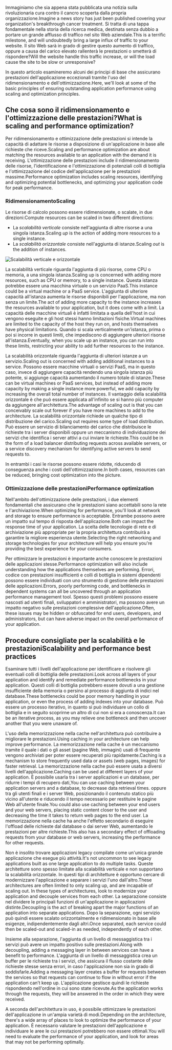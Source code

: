 <span data-ttu-id="0ee4e-101">Immaginiamo che sia appena stata pubblicata una notizia sulla rivoluzionaria cura contro il cancro scoperta dalla propria organizzazione.</span><span class="sxs-lookup"><span data-stu-id="0ee4e-101">Imagine a news story has just been published covering your organization's breakthrough cancer treatment.</span></span> <span data-ttu-id="0ee4e-102">Si tratta di una tappa fondamentale nella storia della ricerca medica, destinata senza dubbio a portare un grande afflusso di traffico nel sito Web aziendale.</span><span class="sxs-lookup"><span data-stu-id="0ee4e-102">This is a terrific milestone, and will undoubtedly bring a large influx of traffic to your website.</span></span> <span data-ttu-id="0ee4e-103">Il sito Web sarà in grado di gestire questo aumento di traffico, oppure a causa del carico elevato rallenterà le prestazioni o smetterà di rispondere?</span><span class="sxs-lookup"><span data-stu-id="0ee4e-103">Will the website handle this traffic increase, or will the load cause the site to be slow or unresponsive?</span></span>

<span data-ttu-id="0ee4e-104">In questo articolo esamineremo alcuni dei principi di base che assicurano prestazioni dell'applicazione eccezionali tramite l'uso del ridimensionamento e dell'ottimizzazione.</span><span class="sxs-lookup"><span data-stu-id="0ee4e-104">Here, we'll look at some of the basic principles of ensuring outstanding application performance using scaling and optimization principles.</span></span>

## <a name="what-is-scaling-and-performance-optimization"></a><span data-ttu-id="0ee4e-105">Che cosa sono il ridimensionamento e l'ottimizzazione delle prestazioni?</span><span class="sxs-lookup"><span data-stu-id="0ee4e-105">What is scaling and performance optimization?</span></span>

<span data-ttu-id="0ee4e-106">Per ridimensionamento e ottimizzazione delle prestazioni si intende la capacità di adattare le risorse a disposizione di un'applicazione in base alle richieste che riceve.</span><span class="sxs-lookup"><span data-stu-id="0ee4e-106">Scaling and performance optimization are about matching the resources available to an application with the demand it is receiving.</span></span> <span data-ttu-id="0ee4e-107">L'ottimizzazione delle prestazioni include il ridimensionamento delle risorse, l'identificazione e l'ottimizzazione di potenziali colli di bottiglia e l'ottimizzazione del codice dell'applicazione per le prestazioni massime.</span><span class="sxs-lookup"><span data-stu-id="0ee4e-107">Performance optimization includes scaling resources, identifying and optimizing potential bottlenecks, and optimizing your application code for peak performance.</span></span>

### <a name="scaling"></a><span data-ttu-id="0ee4e-108">Ridimensionamento</span><span class="sxs-lookup"><span data-stu-id="0ee4e-108">Scaling</span></span>

<span data-ttu-id="0ee4e-109">Le risorse di calcolo possono essere ridimensionate, o scalate, in due direzioni:</span><span class="sxs-lookup"><span data-stu-id="0ee4e-109">Compute resources can be scaled in two different directions:</span></span>

* <span data-ttu-id="0ee4e-110">La *scalabilità verticale* consiste nell'aggiunta di altre risorse a una singola istanza.</span><span class="sxs-lookup"><span data-stu-id="0ee4e-110">Scaling *up* is the action of adding more resources to a single instance.</span></span>
* <span data-ttu-id="0ee4e-111">La *scalabilità orizzontale* consiste nell'aggiunta di istanze.</span><span class="sxs-lookup"><span data-stu-id="0ee4e-111">Scaling *out* is the addition of instances.</span></span>

![Scalabilità verticale e orizzontale](../media-draft/scale-up-scale-out.png)

<span data-ttu-id="0ee4e-113">La scalabilità verticale riguarda l'aggiunta di più risorse, come CPU o memoria, a una singola istanza.</span><span class="sxs-lookup"><span data-stu-id="0ee4e-113">Scaling up is concerned with adding more resources, such as CPU or memory, to a single instance.</span></span> <span data-ttu-id="0ee4e-114">Questa istanza potrebbe essere una macchina virtuale o un servizio PaaS.</span><span class="sxs-lookup"><span data-stu-id="0ee4e-114">This instance could be a virtual machine or a PaaS service.</span></span> <span data-ttu-id="0ee4e-115">L'aggiunta di ulteriore capacità all'istanza aumenta le risorse disponibili per l'applicazione, ma non senza un limite.</span><span class="sxs-lookup"><span data-stu-id="0ee4e-115">The act of adding more capacity to the instance increases the resources available to your application, but it does come with a limit.</span></span> <span data-ttu-id="0ee4e-116">La capacità delle macchine virtuali è infatti limitata a quella dell'host in cui vengono eseguite e gli host stessi hanno limitazioni fisiche.</span><span class="sxs-lookup"><span data-stu-id="0ee4e-116">Virtual machines are limited to the capacity of the host they run on, and hosts themselves have physical limitations.</span></span> <span data-ttu-id="0ee4e-117">Quando si scala verticalmente un'istanza, prima o poi si incorre in questi limiti, che impediscono di aggiungere ulteriori risorse all'istanza.</span><span class="sxs-lookup"><span data-stu-id="0ee4e-117">Eventually, when you scale up an instance, you can run into these limits, restricting your ability to add further resources to the instance.</span></span>

<span data-ttu-id="0ee4e-118">La scalabilità orizzontale riguarda l'aggiunta di ulteriori istanze a un servizio.</span><span class="sxs-lookup"><span data-stu-id="0ee4e-118">Scaling out is concerned with adding additional instances to a service.</span></span> <span data-ttu-id="0ee4e-119">Possono essere macchine virtuali o servizi PaaS, ma in questo caso, invece di aggiungere capacità rendendo una singola istanza più potente, si aggiunge capacità aumentando il numero totale di istanze.</span><span class="sxs-lookup"><span data-stu-id="0ee4e-119">These can be virtual machines or PaaS services, but instead of adding more capacity by making a single instance more powerful, we add capacity by increasing the overall total number of instances.</span></span> <span data-ttu-id="0ee4e-120">Il vantaggio della scalabilità orizzontale è che può essere applicata all'infinito se si hanno più computer da aggiungere all'architettura.</span><span class="sxs-lookup"><span data-stu-id="0ee4e-120">The advantage of scaling out is that you can conceivably scale out forever if you have more machines to add to the architecture.</span></span> <span data-ttu-id="0ee4e-121">La scalabilità orizzontale richiede un qualche tipo di distribuzione del carico.</span><span class="sxs-lookup"><span data-stu-id="0ee4e-121">Scaling out requires some type of load distribution.</span></span> <span data-ttu-id="0ee4e-122">Può essere un servizio di bilanciamento del carico che distribuisce le richieste tra i server disponibili oppure un meccanismo di individuazione dei servizi che identifica i server attivi a cui inviare le richieste.</span><span class="sxs-lookup"><span data-stu-id="0ee4e-122">This could be in the form of a load balancer distributing requests across available servers, or a service discovery mechanism for identifying active servers to send requests to.</span></span>

<span data-ttu-id="0ee4e-123">In entrambi i casi le risorse possono essere ridotte, riducendo di conseguenza anche i costi dell'ottimizzazione.</span><span class="sxs-lookup"><span data-stu-id="0ee4e-123">In both cases, resources can be reduced, bringing cost optimization into the picture.</span></span>

### <a name="performance-optimization"></a><span data-ttu-id="0ee4e-124">Ottimizzazione delle prestazioni</span><span class="sxs-lookup"><span data-stu-id="0ee4e-124">Performance optimization</span></span>

<span data-ttu-id="0ee4e-125">Nell'ambito dell'ottimizzazione delle prestazioni, i due elementi fondamentali che assicurano che le prestazioni siano accettabili sono la rete e l'archiviazione.</span><span class="sxs-lookup"><span data-stu-id="0ee4e-125">When optimizing for performance, you'll look at network and storage to ensure performance is acceptable.</span></span> <span data-ttu-id="0ee4e-126">Entrambe possono avere un impatto sul tempo di risposta dell'applicazione.</span><span class="sxs-lookup"><span data-stu-id="0ee4e-126">Both can impact the response time of your application.</span></span> <span data-ttu-id="0ee4e-127">La scelta delle tecnologie di rete e di archiviazione più appropriate per la propria architettura contribuirà a garantire la migliore esperienza utente.</span><span class="sxs-lookup"><span data-stu-id="0ee4e-127">Selecting the right networking and storage technologies for your architecture will help you ensure you're providing the best experience for your consumers.</span></span>

<span data-ttu-id="0ee4e-128">Per ottimizzare le prestazioni è importante anche conoscere le prestazioni delle applicazioni stesse.</span><span class="sxs-lookup"><span data-stu-id="0ee4e-128">Performance optimization will also include understanding how the applications themselves are performing.</span></span> <span data-ttu-id="0ee4e-129">Errori, codice con prestazioni insufficienti e colli di bottiglia in sistemi dipendenti possono essere individuati con uno strumento di gestione delle prestazioni delle applicazioni.</span><span class="sxs-lookup"><span data-stu-id="0ee4e-129">Errors, poorly performing code, and bottlenecks in dependent systems can all be uncovered through an application performance management tool.</span></span> <span data-ttu-id="0ee4e-130">Spesso questi problemi possono essere nascosti ad utenti finali, sviluppatori e amministratori, ma possono avere un impatto negativo sulle prestazioni complessive dell'applicazione.</span><span class="sxs-lookup"><span data-stu-id="0ee4e-130">Often, these issues may be hidden or obfuscated for end users, developers, and administrators, but can have adverse impact on the overall performance of your application.</span></span>

## <a name="scalability-and-performance-best-practices"></a><span data-ttu-id="0ee4e-131">Procedure consigliate per la scalabilità e le prestazioni</span><span class="sxs-lookup"><span data-stu-id="0ee4e-131">Scalability and performance best practices</span></span>

<span data-ttu-id="0ee4e-132">Esaminare tutti i livelli dell'applicazione per identificare e risolvere gli eventuali colli di bottiglia delle prestazioni.</span><span class="sxs-lookup"><span data-stu-id="0ee4e-132">Look across all layers of your application and identify and remediate performance bottlenecks in your application.</span></span> <span data-ttu-id="0ee4e-133">Questi colli di bottiglia potrebbero essere dovuti a una gestione insufficiente della memoria o persino al processo di aggiunta di indici nel database.</span><span class="sxs-lookup"><span data-stu-id="0ee4e-133">These bottlenecks could be poor memory handling in your application, or even the process of adding indexes into your database.</span></span> <span data-ttu-id="0ee4e-134">Può essere un processo iterativo, in quanto si può individuare un collo di bottiglia e in seguito scoprirne un altro di cui non si era a conoscenza.</span><span class="sxs-lookup"><span data-stu-id="0ee4e-134">It can be an iterative process, as you may relieve one bottleneck and then uncover another that you were unaware of.</span></span>

<span data-ttu-id="0ee4e-135">L'uso della memorizzazione nella cache nell'architettura può contribuire a migliorare le prestazioni.</span><span class="sxs-lookup"><span data-stu-id="0ee4e-135">Using caching in your architecture can help improve performance.</span></span> <span data-ttu-id="0ee4e-136">La memorizzazione nella cache è un meccanismo tramite il quale i dati o gli asset (pagine Web, immagini) usati di frequente vengono archiviati per poter essere recuperati più rapidamente.</span><span class="sxs-lookup"><span data-stu-id="0ee4e-136">Caching is a mechanism to store frequently used data or assets (web pages, images) for faster retrieval.</span></span> <span data-ttu-id="0ee4e-137">La memorizzazione nella cache può essere usata a diversi livelli dell'applicazione.</span><span class="sxs-lookup"><span data-stu-id="0ee4e-137">Caching can be used at different layers of your application.</span></span> <span data-ttu-id="0ee4e-138">È possibile usarla tra i server applicazioni e un database, per ridurre i tempi di recupero dati,</span><span class="sxs-lookup"><span data-stu-id="0ee4e-138">You can use caching between your application servers and a database, to decrease data retrieval times.</span></span> <span data-ttu-id="0ee4e-139">oppure tra gli utenti finali e i server Web, posizionando il contenuto statico più vicino all'utente e riducendo il tempo necessario per restituire le pagine Web all'utente finale.</span><span class="sxs-lookup"><span data-stu-id="0ee4e-139">You could also use caching between your end users and your web servers, placing static content closer to the user and decreasing the time it takes to return web pages to the end user.</span></span> <span data-ttu-id="0ee4e-140">La memorizzazione nella cache ha anche l'effetto secondario di eseguire l'offload delle richieste dal database o dai server Web, aumentando le prestazioni per altre richieste.</span><span class="sxs-lookup"><span data-stu-id="0ee4e-140">This also has a secondary effect of offloading requests from your database or web servers, increasing the performance for other requests.</span></span>

<span data-ttu-id="0ee4e-141">Non è insolito trovare applicazioni legacy compilate come un'unica grande applicazione che esegue più attività.</span><span class="sxs-lookup"><span data-stu-id="0ee4e-141">It's not uncommon to see legacy applications built as one large application to do multiple tasks.</span></span> <span data-ttu-id="0ee4e-142">Queste architetture sono spesso limitate alla scalabilità verticale e non supportano la scalabilità orizzontale. In questi tipi di architetture è opportuno cercare di modernizzare l'applicazione e separare i servizi l'uno dall'altro.</span><span class="sxs-lookup"><span data-stu-id="0ee4e-142">These architectures are often limited to only scaling up, and are incapable of scaling out. In these types of architectures, look to modernize your application and decouple services from each other.</span></span> <span data-ttu-id="0ee4e-143">La separazione consiste nel dividere le principali funzioni di un'applicazione in applicazioni distinte.</span><span class="sxs-lookup"><span data-stu-id="0ee4e-143">Decoupling is the act of breaking apart the major functions of an application into separate applications.</span></span> <span data-ttu-id="0ee4e-144">Dopo la separazione, ogni servizio può quindi essere scalato orizzontalmente e ridimensionato in base alle esigenze, indipendentemente dagli altri.</span><span class="sxs-lookup"><span data-stu-id="0ee4e-144">Once separated, each service could then be scaled-out and scaled-in as needed, independently of each other.</span></span>

<span data-ttu-id="0ee4e-145">Insieme alla separazione, l'aggiunta di un livello di messaggistica tra i servizi può avere un impatto positivo sulle prestazioni.</span><span class="sxs-lookup"><span data-stu-id="0ee4e-145">Along with decoupling, adding a messaging layer in between services can have a benefit to performance.</span></span> <span data-ttu-id="0ee4e-146">L'aggiunta di un livello di messaggistica crea un buffer per le richieste tra i servizi, che assicura il flusso costante delle richieste stesse senza errori, in caso l'applicazione non sia in grado di soddisfarle.</span><span class="sxs-lookup"><span data-stu-id="0ee4e-146">Adding a messaging layer creates a buffer for requests between the services so that requests can continue to flow in without error if the application can’t keep up.</span></span> <span data-ttu-id="0ee4e-147">L'applicazione gestisce quindi le richieste rispondendo nell'ordine in cui sono state ricevute.</span><span class="sxs-lookup"><span data-stu-id="0ee4e-147">As the application works through the requests, they will be answered in the order in which they were received.</span></span>

<span data-ttu-id="0ee4e-148">A seconda dell'architettura in uso, è possibile ottimizzare le prestazioni dell'applicazione in un'ampia varietà di modi.</span><span class="sxs-lookup"><span data-stu-id="0ee4e-148">Depending on the architecture, there's a wide array of places to look to optimize the performance of your application.</span></span> <span data-ttu-id="0ee4e-149">È necessario valutare le prestazioni dell'applicazione e individuare le aree le cui prestazioni potrebbero non essere ottimali.</span><span class="sxs-lookup"><span data-stu-id="0ee4e-149">You will need to evaluate the performance of your application, and look for areas that may not be performing optimally.</span></span>
